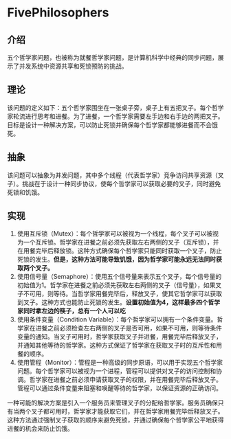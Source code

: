 # FivePhilosophers

## 介绍
五个哲学家问题，也被称为就餐哲学家问题，是计算机科学中经典的同步问题，展示了并发系统中资源共享和死锁预防的挑战。

## 理论
该问题的定义如下：五个哲学家围坐在一张桌子旁，桌子上有五把叉子。每个哲学家轮流进行思考和进餐。为了进餐，一个哲学家需要左手边和右手边的两把叉子。目标是设计一种解决方案，可以防止死锁并确保每个哲学家都能够进餐而不会饿死。

## 抽象
该问题可以抽象为并发问题，其中多个线程（代表哲学家）竞争访问共享资源（叉子）。挑战在于设计一种同步协议，使每个哲学家可以获取必要的叉子，同时避免死锁和饥饿。

## 实现
1. 使用互斥锁（Mutex）：每个哲学家可以被视为一个线程，每个叉子可以被视为一个互斥锁。哲学家在进餐之前必须先获取左右两侧的叉子（互斥锁），并在用餐完毕后释放锁。这种方式确保每个哲学家只能同时获取一个叉子，防止死锁的发生。**但是，这种方法可能导致饥饿，因为哲学家可能永远无法同时获取两个叉子。**
2. 使用信号量（Semaphore）：使用五个信号量来表示五个叉子，每个信号量的初始值为1。哲学家在进餐之前必须先获取左右两侧的叉子（信号量），如果叉子不可用，则等待。当哲学家用餐完毕后，释放叉子，使其它哲学家可以获取到叉子。这种方式也能防止死锁的发生。**设置初始值为4，这样最多四个哲学家同时拿左边的筷子，总有一个人可以吃**
3. 使用条件变量（Condition Variable）：每个哲学家可以拥有一个条件变量。哲学家在进餐之前必须检查左右两侧的叉子是否可用，如果不可用，则等待条件变量的通知。当叉子可用时，哲学家获取叉子并进餐，用餐完毕后释放叉子，并通知其他等待的哲学家。这种方式保证了哲学家在获取叉子时的互斥性和用餐的顺序。
4. 使用管程（Monitor）：管程是一种高级的同步原语，可以用于实现五个哲学家问题。每个哲学家可以被视为一个进程，管程可以提供对叉子的访问控制和协调。哲学家在进餐之前必须申请获取叉子的权限，并在用餐完毕后释放叉子。管程可以通过条件变量来阻塞和唤醒等待的哲学家，以保证资源的正确访问。

一种可能的解决方案是引入一个服务员来管理叉子的分配给哲学家。服务员确保只有当两个叉子都可用时，哲学家才能获取它们，并在哲学家用餐完毕后释放叉子。这种方法通过强制叉子获取的顺序来避免死锁，并通过确保每个哲学家公平地获得进餐的机会来防止饥饿。